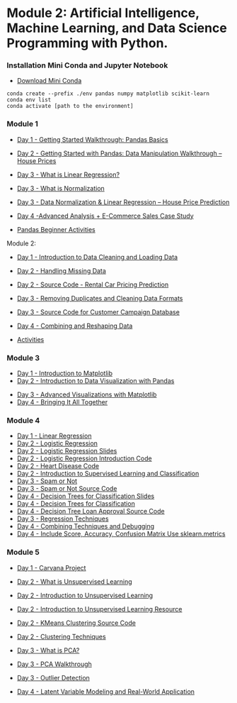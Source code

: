 # Module 2: Artificial Intelligence, Machine Learning, and Data Science Programming with Python. 

### Installation Mini Conda and Jupyter Notebook 
- [Download Mini Conda](https://docs.anaconda.com/free/miniconda/index.html)
```
conda create --prefix ./env pandas numpy matplotlib scikit-learn
conda env list 
conda activate [path to the environment]
```

### Module 1 

<!-- 
- [Day 1 - Introduction to Python and Data Analysis Tools](../slides/302-%20Introduction%20to%20Python%20and%20Data%20Analysis%20Tools.key)
- [Day 2 - Getting Started with Pandas](../slides/302-%20Getting%20Started%20with%20Pandas.key)
-->
- [Day 1 - Getting Started Walkthrough: Pandas Basics](resources/getting-started-pandas.md) 

<!-- 
- [Day 2 - Data Manipulation with Pandas](../slides/302-%20Data%20Manipulation%20with%20Pandas.key)
-->

- [Day 2 - Getting Started with Pandas: Data Manipulation Walkthrough – House Prices](resources/data-manipulation-walkthrough.md)

- [Day 3 - What is Linear Regression?](resources/what-is-linear-regression.md)

- [Day 3 - What is Normalization](resources/what-is-normalization.md) 

- [Day 3 - Data Normalization & Linear Regression – House Price Prediction](resources/data-norm.md) 


- [Day 4 -Advanced Analysis + E-Commerce Sales Case Study](resources/Advanced%20Analysis%20+%20E-Commerce%20Sales%20Case%20Study.md)

<!-- 
- [Day 3 - Source Code - Normalization, LinearRegression and Prediction](https://gist.github.com/azamsharpschool/3b8f6d66964fe81f392dec07c310cbf4) 
-->

<!-- 
- [Day 4 - Advanced Data Analysis and Case Study](resources/Activity:%20E-Commerce%20Sales%20Analysis.md)
-->

- [Pandas Beginner Activities](resources/pandas-activities.md) 

Module 2: 

- [Day 1 - Introduction to Data Cleaning and Loading Data](resources/module2-day1.md)
- [Day 2 - Handling Missing Data](resources/module2.day2.md)
- [Day 2 - Source Code - Rental Car Pricing Prediction](https://gist.github.com/azamsharpschool/cb0e83549a4497545b3bb0409e4c7f82)
- [Day 3 - Removing Duplicates and Cleaning Data Formats](resources/module2-day3.md)
- [Day 3 - Source Code for Customer Campaign Database](https://gist.github.com/azamsharpschool/fd8e191a72dfcea63d10a95c5a54359c)
- [Day 4 - Combining and Reshaping Data](resources/module2-day4-md)

- [Activities](resources/module2-activities.md)

### Module 3 

- [Day 1 - Introduction to Matplotlib](resources/module3-day2.md)
- [Day 2 - Introduction to Data Visualization with Pandas](resources/module3-day1.md)

<!-- 
- [Day 2 - Source Code for Visualizing Carvana Car Prices](https://gist.github.com/azamsharpschool/3ee5bb004af43dac882f77c415578c6d)
--> 

- [Day 3 - Advanced Visualizations with Matplotlib](resources/advanced-visualization.md)
- [Day 4 - Bringing It All Together](resources/bringing-together.md)
<!-- 
- [Day 4 - Turkey Sales Data from Malls](https://gist.github.com/azamsharpschool/e87f0494968ed79b4e118f71751f4b06)
--> 

### Module 4 

- [Day 1 - Linear Regression](resources/introduction-linear-regression.md)
- [Day 2 - Logistic Regression](resources/intro-logistic-regression.md)
- [Day 2 - Logistic Regression Slides](../Slides/what-is-logistic-regression.key)
- [Day 2 - Logistic Regression Introduction Code](https://gist.github.com/azamsharpschool/ffdf72c628702d535e2c656e0796de30)
- [Day 2 - Heart Disease Code](https://gist.github.com/azamsharpschool/1f830faaa7545ec094494394d9e76247)
- [Day 2 - Introduction to Supervised Learning and Classification](resources/module4-day1.md)
- [Day 3 - Spam or Not](resources/spam-or-not.md)
- [Day 3 - Spam or Not Source Code](https://gist.github.com/azamsharpschool/383b96c835e9fcd3f421d52a7bb7c67e)
- [Day 4 - Decision Trees for Classification Slides](../Slides/decision-trees.key)
- [Day 4 - Decision Trees for Classification](resources/module4-day2.md)
- [Day 4 - Decision Tree Loan Approval Source Code](https://gist.github.com/azamsharpschool/6b7a599aa210e9ce652814fd808567fc)
- [Day 3 - Regression Techniques](resources/module4-day3.md)
- [Day 4 - Combining Techniques and Debugging](resources/module4-day4.md)
- [Day 4 - Include Score, Accuracy, Confusion Matrix Use sklearn.metrics](resources/model-eval.md)


### Module 5 

- [Day 1 - Carvana Project](resources/Carvana-RandomForest.ipynb)  
- [Day 2 - What is Unsupervised Learning](resources/what-is-unsupervised-learning.md)

- [Day 2 - Introduction to Unsupervised Learning](resources/module5-day1.md)
- [Day 2 - Introduction to Unsupervised Learning Resource](https://www.datacamp.com/blog/introduction-to-unsupervised-learning)
- [Day 2 - KMeans Clustering Source Code](https://gist.github.com/azamsharpschool/e9bee843ccc9bda3a7a165c475283d99) 
- [Day 2 - Clustering Techniques](resources/module5-day2.md)

- [Day 3 - What is PCA?](resources/what-is-pca.md)
- [Day 3 - PCA Walkthrough](resources/pca-beginner.md)
- [Day 3 - Outlier Detection](resources/module5-day3.md) 
- [Day 4 -  Latent Variable Modeling and Real-World Application](resources/module5-day4.md)

<!-- 

## Machine Learning  

- Machine Learning Categories 
- Machine Learning Toolbox 
- Pandas

- [Download Class Code Pandas](resources/pandas-302.ipynb)
- [Matplotlib Official Website](https://matplotlib.org/)

### Types of Machine Learning 

- [Machine Learning Slides](../Slides/types-of-machine-learning.key)

### Getting Started with Pandas 

- [Pandas Exercises](resources/pandas-exercises.md)
- [Car Prices Activity](/module2/resources/car-prices-activity.md)
- [Carvana Activity](/module2/resources/carvana-activity.md)
- [Covid Cases](resources/covid-cases.md)
- [DataFrame Missing Values Exercise](resources/dataframe-missing-values-exercises.md)
- [Pandas Groupby Activity](resources/pandas-groupby-exercise.md)

### Data Visualization 

- [Matplotlib Exercises](resources/matplotlib-intro.md)
- [Real-World Exercise: Analyzing Sales Data](resources/amazing-sales-data.md)

### Linear Regression

- [Slides](../Slides/intro-linear-regression.key)
- [Linear Regression Math YouTube Video](https://youtu.be/NUXdtN1W1FE?si=D4DE1qo7j3qsFooG)
- [Linear Regression Home Prices](resources/intro-linear-regression.md)
- [House Prices (fillna) Activity](/module2/resources/house-prices-fillna.md)
- [Coffee Sleep - Train and Test](resources/coffee-sleep-train-test.md)

<!-- 
- [House Prices Class Work](https://colab.research.google.com/drive/
1KF9jFLm59cp_9ZNkFFuRXgsBYL5IVO6B?usp=sharing)
--> 

<!-- 
- [Activity - One Hot Encoding](resources/one-hot-encoding.md)
- [Activity - Student Scores](resources/student-scores-graph.md)
- [Activity - Monthly Sales](resources/monthly-sales.md)

### Logistic Regression

- [Slides](../Slides/logistic-regression.key)
- [What is Sigmoid Function - Mohammad Azam](https://youtu.be/0BtMH3xzovg)
- [Understanding Gradient Descent]
- [Heart Disease Activity](/module2/resources/heart-disease-activity.md)
- [Logistic Regression - Cancer Diagnostics](resources/cancer-diagnostics.md)
- [Diabetes Prediction](resources/diabetes-prediction.md)

### K-Nearest Neighbors 

- [KNearest Neighbors Classification Article](https://www.freecodecamp.org/news/k-nearest-neighbors-algorithm-classifiers-and-model-example/)
- [Predicting Customer Purchases](resources/predict-price-k-nearest.md)

### Decision Tree
- [Churn Rate](resources/dt-activity.md)
- [Movie Genre](resources/dt-movie-genre.md)
- [Applicant Job Acceptance](resources/job-acceptance.md)
- [Predicting Disease Presence with Decision Tree](resources/decision-tree.md)

### Practice Exercises 

- [Practice Exercise Module 1A](resources/exercise-module1A.md)
- [Practice Exercise Module 1B](resources/exercuse-module1B.md)
- [Practice Exercise Module 2A](resources/exercise-module2A.md) 
- [Practice Exercise Module 2B](resources/exercise-module2B.md) 
- [Practice Exercise Module 3A](resources/exercise-module3A.md) 
- [Practice Exercise Module 3B](resources/exercise-module3B.md) 
- [Practice Exercise Module 4A](resources/exercise-module4A.md) 
- [Practice Exercise Module 4B](resources/exercise-module4B.md) 
- [Practice Exercise Module 5A](resources/exercise-module5A.md) 
- [Practice Exercise Module 5B](resources/exercise-module5B.md) 

--> 


